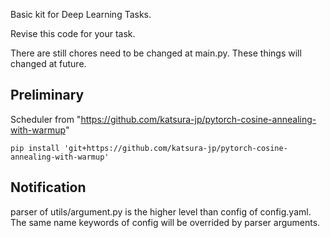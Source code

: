 Basic kit for Deep Learning Tasks.

Revise this code for your task.

There are still chores need to be changed at main.py.
These things will changed at future.

Preliminary
-------------
Scheduler from "https://github.com/katsura-jp/pytorch-cosine-annealing-with-warmup"

    pip install 'git+https://github.com/katsura-jp/pytorch-cosine-annealing-with-warmup'
    

Notification
------------
parser of utils/argument.py is the higher level than config of config.yaml.   
The same name keywords of config will be overrided by parser arguments. 